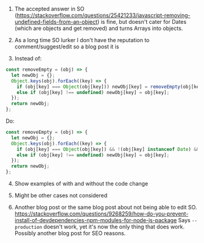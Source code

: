 1. The accepted answer in SO (https://stackoverflow.com/questions/25421233/javascript-removing-undefined-fields-from-an-object)
   is fine, but doesn't cater for Dates (which are objects and get removed) and turns Arrays into objects.

2. As a long time SO lurker I don't have the reputation to comment/suggest/edit so a blog post it is

3. Instead of:

```js
const removeEmpty = (obj) => {
  let newObj = {};
  Object.keys(obj).forEach((key) => {
    if (obj[key] === Object(obj[key])) newObj[key] = removeEmpty(obj[key]);
    else if (obj[key] !== undefined) newObj[key] = obj[key];
  });
  return newObj;
};
```

Do:

```js
const removeEmpty = (obj) => {
  let newObj = {};
  Object.keys(obj).forEach((key) => {
    if (obj[key] === Object(obj[key]) && !(obj[key] instanceof Date) && obj[key].constructor !== Array) newObj[key] = removeEmpty(obj[key]);
    else if (obj[key] !== undefined) newObj[key] = obj[key];
  });
  return newObj;
};
```

4. Show examples of with and without the code change

5. Might be other cases not considered

6. Another blog post or the same blog post about not being able to edit SO.
   https://stackoverflow.com/questions/9268259/how-do-you-prevent-install-of-devdependencies-npm-modules-for-node-js-package
   Says `--production` doesn't work, yet it's now the only thing that does work.
   Possibly another blog post for SEO reasons.
